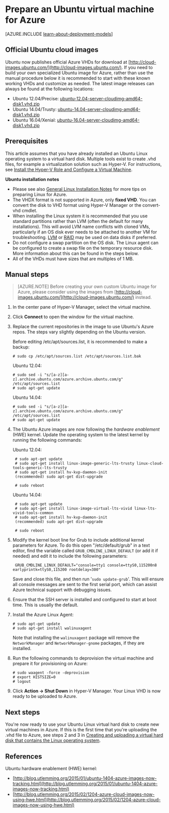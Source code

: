 <properties
	pageTitle="Create and upload an Ubuntu Linux VHD in Azure"
	description="Learn to create and upload an Azure virtual hard disk (VHD) that contains an Ubuntu Linux operating system."
	services="virtual-machines-linux"
	documentationCenter=""
	authors="szarkos"
	manager="timlt"
	editor="tysonn"
	tags="azure-resource-manager,azure-service-management"/>

<tags
	ms.service="virtual-machines-linux"
	ms.workload="infrastructure-services"
	ms.tgt_pltfrm="vm-linux"
	ms.devlang="na"
	ms.topic="article"
	ms.date="08/24/2016"
	ms.author="szark"/>

# Prepare an Ubuntu virtual machine for Azure

[AZURE.INCLUDE [learn-about-deployment-models](../../includes/learn-about-deployment-models-both-include.md)]

## Official Ubuntu cloud images
Ubuntu now publishes official Azure VHDs for download at [http://cloud-images.ubuntu.com/](http://cloud-images.ubuntu.com/). If you need to build your own specialized Ubuntu image for Azure, rather than use the manual procedure below it is recommended to start with these known working VHDs and customize as needed. The latest image releases can always be found at the following locations:

 - Ubuntu 12.04/Precise: [ubuntu-12.04-server-cloudimg-amd64-disk1.vhd.zip](http://cloud-images.ubuntu.com/releases/precise/release/ubuntu-12.04-server-cloudimg-amd64-disk1.vhd.zip)
 - Ubuntu 14.04/Trusty: [ubuntu-14.04-server-cloudimg-amd64-disk1.vhd.zip](http://cloud-images.ubuntu.com/releases/trusty/release/ubuntu-14.04-server-cloudimg-amd64-disk1.vhd.zip)
 - Ubuntu 16.04/Xenial: [ubuntu-16.04-server-cloudimg-amd64-disk1.vhd.zip](http://cloud-images.ubuntu.com/releases/xenial/release/ubuntu-16.04-server-cloudimg-amd64-disk1.vhd.zip)


## Prerequisites

This article assumes that you have already installed an Ubuntu Linux operating system to a virtual hard disk. Multiple tools exist to create .vhd files, for example a virtualization solution such as Hyper-V. For instructions, see [Install the Hyper-V Role and Configure a Virtual Machine](http://technet.microsoft.com/library/hh846766.aspx).

**Ubuntu installation notes**

- Please see also [General Linux Installation Notes](virtual-machines-linux-create-upload-generic.md#general-linux-installation-notes) for more tips on preparing Linux for Azure.
- The VHDX format is not supported in Azure, only **fixed VHD**.  You can convert the disk to VHD format using Hyper-V Manager or the convert-vhd cmdlet.
- When installing the Linux system it is recommended that you use standard partitions rather than LVM (often the default for many installations). This will avoid LVM name conflicts with cloned VMs, particularly if an OS disk ever needs to be attached to another VM for troubleshooting. [LVM](virtual-machines-linux-configure-lvm.md) or [RAID](virtual-machines-linux-configure-raid.md) may be used on data disks if preferred.
- Do not configure a swap partition on the OS disk. The Linux agent can be configured to create a swap file on the temporary resource disk.  More information about this can be found in the steps below.
- All of the VHDs must have sizes that are multiples of 1 MB.


## Manual steps

> [AZURE.NOTE] Before creating your own custom Ubuntu image for Azure, please consider using the images from [http://cloud-images.ubuntu.com/](http://cloud-images.ubuntu.com/) instead.


1. In the center pane of Hyper-V Manager, select the virtual machine.

2. Click **Connect** to open the window for the virtual machine.

3.	Replace the current repositories in the image to use Ubuntu's Azure repos. The steps vary slightly depending on the Ubuntu version.

	Before editing /etc/apt/sources.list, it is recommended to make a backup:

		# sudo cp /etc/apt/sources.list /etc/apt/sources.list.bak

	Ubuntu 12.04:

		# sudo sed -i "s/[a-z][a-z].archive.ubuntu.com/azure.archive.ubuntu.com/g" /etc/apt/sources.list
		# sudo apt-get update

	Ubuntu 14.04:

		# sudo sed -i "s/[a-z][a-z].archive.ubuntu.com/azure.archive.ubuntu.com/g" /etc/apt/sources.list
		# sudo apt-get update

4. The Ubuntu Azure images are now following the *hardware enablement* (HWE) kernel. Update the operating system to the latest kernel by running the following commands:

	Ubuntu 12.04:

		# sudo apt-get update
		# sudo apt-get install linux-image-generic-lts-trusty linux-cloud-tools-generic-lts-trusty
		# sudo apt-get install hv-kvp-daemon-init
		(recommended) sudo apt-get dist-upgrade

		# sudo reboot

	Ubuntu 14.04:

		# sudo apt-get update
		# sudo apt-get install linux-image-virtual-lts-vivid linux-lts-vivid-tools-common
		# sudo apt-get install hv-kvp-daemon-init
		(recommended) sudo apt-get dist-upgrade

		# sudo reboot


5. Modify the kernel boot line for Grub to include additional kernel parameters for Azure. To do this open "/etc/default/grub" in a text editor, find the variable called `GRUB_CMDLINE_LINUX_DEFAULT` (or add it if needed) and edit it to include the following parameters:

		GRUB_CMDLINE_LINUX_DEFAULT="console=tty1 console=ttyS0,115200n8 earlyprintk=ttyS0,115200 rootdelay=300"

	Save and close this file, and then run '`sudo update-grub`'. This will ensure all console messages are sent to the first serial port, which can assist Azure technical support with debugging issues.

6.	Ensure that the SSH server is installed and configured to start at boot time.  This is usually the default.

7.	Install the Azure Linux Agent:

		# sudo apt-get update
		# sudo apt-get install walinuxagent

	Note that installing the `walinuxagent` package will remove the `NetworkManager` and `NetworkManager-gnome` packages, if they are installed.

8.	Run the following commands to deprovision the virtual machine and prepare it for provisioning on Azure:

		# sudo waagent -force -deprovision
		# export HISTSIZE=0
		# logout

9. Click **Action -> Shut Down** in Hyper-V Manager. Your Linux VHD is now ready to be uploaded to Azure.


## Next steps
You're now ready to use your Ubuntu Linux virtual hard disk to create new virtual machines in Azure. If this is the first time that you're uploading the .vhd file to Azure, see steps 2 and 3 in [Creating and uploading a virtual hard disk that contains the Linux operating system](virtual-machines-linux-classic-create-upload-vhd.md).

## References ##

Ubuntu hardware enablement (HWE) kernel:

- [http://blog.utlemming.org/2015/01/ubuntu-1404-azure-images-now-tracking.html](http://blog.utlemming.org/2015/01/ubuntu-1404-azure-images-now-tracking.html)
- [http://blog.utlemming.org/2015/02/1204-azure-cloud-images-now-using-hwe.html](http://blog.utlemming.org/2015/02/1204-azure-cloud-images-now-using-hwe.html)
